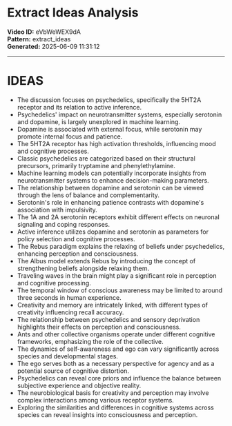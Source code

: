 # Extract Ideas Analysis

**Video ID:** eVbWeWEX9dA  
**Pattern:** extract_ideas  
**Generated:** 2025-06-09 11:31:12  

---

# IDEAS

- The discussion focuses on psychedelics, specifically the 5HT2A receptor and its relation to active inference.
- Psychedelics' impact on neurotransmitter systems, especially serotonin and dopamine, is largely unexplored in machine learning.
- Dopamine is associated with external focus, while serotonin may promote internal focus and patience.
- The 5HT2A receptor has high activation thresholds, influencing mood and cognitive processes.
- Classic psychedelics are categorized based on their structural precursors, primarily tryptamine and phenylethylamine.
- Machine learning models can potentially incorporate insights from neurotransmitter systems to enhance decision-making parameters.
- The relationship between dopamine and serotonin can be viewed through the lens of balance and complementarity.
- Serotonin's role in enhancing patience contrasts with dopamine's association with impulsivity.
- The 1A and 2A serotonin receptors exhibit different effects on neuronal signaling and coping responses.
- Active inference utilizes dopamine and serotonin as parameters for policy selection and cognitive processes.
- The Rebus paradigm explains the relaxing of beliefs under psychedelics, enhancing perception and consciousness.
- The Albus model extends Rebus by introducing the concept of strengthening beliefs alongside relaxing them.
- Traveling waves in the brain might play a significant role in perception and cognitive processing.
- The temporal window of conscious awareness may be limited to around three seconds in human experience.
- Creativity and memory are intricately linked, with different types of creativity influencing recall accuracy.
- The relationship between psychedelics and sensory deprivation highlights their effects on perception and consciousness.
- Ants and other collective organisms operate under different cognitive frameworks, emphasizing the role of the collective.
- The dynamics of self-awareness and ego can vary significantly across species and developmental stages.
- The ego serves both as a necessary perspective for agency and as a potential source of cognitive distortion.
- Psychedelics can reveal core priors and influence the balance between subjective experience and objective reality.
- The neurobiological basis for creativity and perception may involve complex interactions among various receptor systems.
- Exploring the similarities and differences in cognitive systems across species can reveal insights into consciousness and perception.